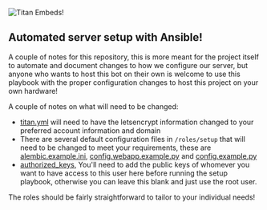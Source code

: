 ![Titan Embeds!](https://titanembeds.com/static/img/titanembeds.png "Titan Embeds!")

## Automated server setup with Ansible!

A couple of notes for this repository, this is more meant for the project itself to automate and document changes to how we configure our server, but anyone who wants to host this bot on their own is welcome to use this playbook with the proper configuration changes to host this project on your own hardware!

A couple of notes on what will need to be changed:

- [titan.yml](../master/playbooks/titan.yml) will need to have the letsencrypt information changed to your preferred account information and domain
- There are several default configuration files in `/roles/setup` that will need to be changed to meet your requirements, these are [alembic.example.ini](../master/roles/setup/files/alembic.example.ini), [config.webapp.example.py](../blob/master/roles/setup/files/config.webapp.example.py) and [config.example.py](../master/roles/setup/files/config.example.py)
- [authorized_keys](../master/roles/setup/files/authorized_keys.example), You'll need to add the public keys of whomever you want to have access to this user here before running the setup playbook, otherwise you can leave this blank and just use the root user.

The roles should be fairly straightforward to tailor to your individual needs!
